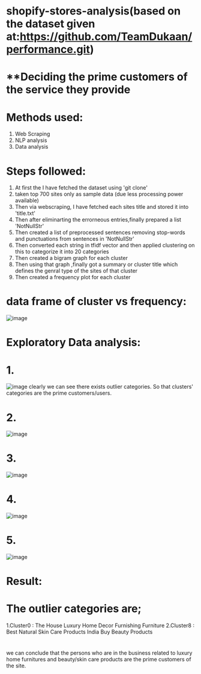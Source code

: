 # shopify-stores-analysis(based on the dataset given at:https://github.com/TeamDukaan/performance.git)
# ******Deciding the prime customers of the service they provide****
# Methods used:
1. Web Scraping
2. NLP analysis
3. Data analysis
# Steps followed:
1. At first the I have fetched the dataset using 'git clone' 
2. taken top 700 sites only as sample data (due less processing power available) 
3. Then via webscraping, I have fetched each sites title and stored it into 'title.txt' 
4.  Then after eliminarting the errorneous entries,finally prepared a list 'NotNullStr' 
5. Then created a list of preprocessed sentences removing stop-words and punctuations from sentences in 'NotNullStr' 
6. Then converted each string in tfidf vector and then applied clustering on this to categorize it into 20 categories 
7. Then created a bigram graph for each cluster 
8. Then using that graph ,finally got a summary or cluster title which defines the genral type of the sites of that cluster 
9. Then created a frequency plot for each cluster 
# data frame of cluster vs frequency:
![image](https://github.com/1biswarup2/shopify-stores-analysis/assets/56034566/649abb06-82b3-4d44-9df7-d389f8a924c8)

# Exploratory Data analysis:
# 1.
![image](https://github.com/1biswarup2/shopify-stores-analysis/assets/56034566/18e5f3fa-57c1-4ee8-b7a2-3d28b40a323f)
clearly we can see there exists outlier categories. So that clusters' categories are the prime customers/users.
# 2.
![image](https://github.com/1biswarup2/shopify-stores-analysis/assets/56034566/1985375d-53f7-4575-aac7-e1922015d908)
# 3.
![image](https://github.com/1biswarup2/shopify-stores-analysis/assets/56034566/370e8b69-145d-4f1c-bdde-d5bf876b96cd)

# 4.
![image](https://github.com/1biswarup2/shopify-stores-analysis/assets/56034566/c7fee022-c728-470b-a520-9f4fe6fcfd23)
# 5.
![image](https://github.com/1biswarup2/shopify-stores-analysis/assets/56034566/d7d038b5-f654-4369-97c1-acd3d5450971)

# Result:
# The outlier categories are;
1.Cluster0 :  The House Luxury Home Decor Furnishing Furniture
2.Cluster8 :  Best Natural Skin Care Products India Buy Beauty Products
#
we can conclude that the persons who are in the business related to luxury home furnitures and beauty/skin care products are the prime customers of the site.




